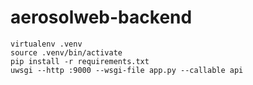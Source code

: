 # aerosolweb-backend

```
virtualenv .venv
source .venv/bin/activate
pip install -r requirements.txt
uwsgi --http :9000 --wsgi-file app.py --callable api
```
